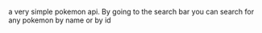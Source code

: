 a very simple pokemon api. By going to the search bar you can search for any pokemon by name or by id 
